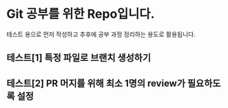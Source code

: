 # Git 공부를 위한 Repo입니다.
테스트 용으로 먼저 작성하고 추후에 공부 과정 정리하는 용도로 활용됩니다.

## 테스트[1] 특정 파일로 브랜치 생성하기
## 테스트[2] PR 머지를 위해 최소 1명의 review가 필요하도록 설정
